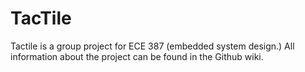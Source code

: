 # TacTile 
Tactile is a group project for ECE 387 (embedded system design.) All information about the project can be found in the Github wiki.
